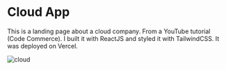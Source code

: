 # Cloud App

This is a landing page about a cloud company. From a YouTube tutorial (Code Commerce). I built it with ReactJS and styled it with TailwindCSS. It was deployed on Vercel.

![cloud](https://github.com/user-attachments/assets/b9bce83d-8805-4e8b-b344-426dadfd1e8d)
